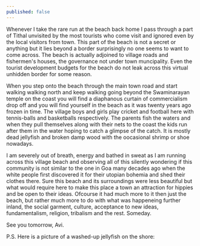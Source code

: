 ```yaml
---
published: false
---
```

Whenever I take the rare run at the beach back home I pass through a part of Tithal unvisited by the most tourists who come visit and ignored even by the local visitors from town. This part of the beach is not a secret or anything but it lies beyond a border surprisingly no one seems to want to come across. The beach is actually adjoined to village roads and fishermen's houses, the governance not under town muncipality. Even the tourist development budgets for the beach do not leak across this virtual unhidden border for some reason. 

When you step onto the beach through the main town road and start walking walking north and keep walking going beyond the Swaminarayan temple on the coast you will find a diaphanous curtain of commercialism drop off and you will find yourself in the beach as it was twenty years ago frozen in time. The village boys and girls play cricket and football here with tennis-balls and basketballs respectively. The parents fish the waters and when they pull themselves along with their nets to the coast the kids run after them in the water hoping to catch a glimpse of the catch. It is mostly dead jellyfish and broken damp wood with the oocasional shrimp or shoe nowadays. 

I am severely out of breath, energy and bathed in sweat as I am running across this village beach and observing all of this silently wondering if this community is not similar to the one in Goa many decades ago when the white people first discovered it for their utopian bohemia and shed their clothes there. Sure this beach and its surroundings were less beautiful but what would require here to make this place a town an attraction for hippies and be open to their ideas. Ofcourse it had much more to it then just the beach, but rather much more to do with what was happeneing further inland, the social garment, culture, acceptance to new ideas, fundamentalism, religion, tribalism and the rest. Someday.

See you tomorrow,
Avi.

P.S. Here is a picture of a washed-up jellyfish on the shore:
